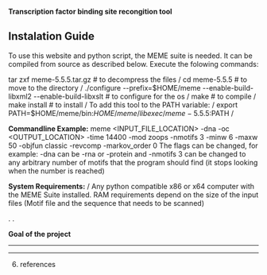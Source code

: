 **Transcription factor binding site recongition tool**


## **Instalation Guide** ##
To use this website and python script, the MEME suite is needed. 
It can be compiled from source as described below. 
Execute the folowing commands:

tar zxf meme-5.5.5.tar.gz # to decompress the files /
          cd meme-5.5.5 # to move to the directory /
          ./configure --prefix=$HOME/meme --enable-build-libxml2 --enable-build-libxslt # to configure for the os /
          make # to compile /
          make install # to install /
To add this tool to the PATH variable: /
export PATH=$HOME/meme/bin:$HOME/meme/libexec/meme-5.5.5:$PATH /

**Commandline Example:**
meme <INPUT_FILE_LOCATION> -dna -oc <OUTPUT_LOCATION> -time 14400 -mod zoops -nmotifs 3 -minw 6 -maxw 50 -objfun classic -revcomp -markov_order 0 
The flags can be changed, for example: -dna can be -rna or -protein and -nmotifs 3 can be changed to any arbitrary number of motifs that the program should find (it stops looking when the number is reached)

**System Requirements:** /
Any python compatible x86 or x64 computer with the MEME Suite installed.
RAM requirements depend on the size of the input files (Motif file and the sequence that needs to be scanned)

.
.

**Goal of the project**

****

****

6. references

